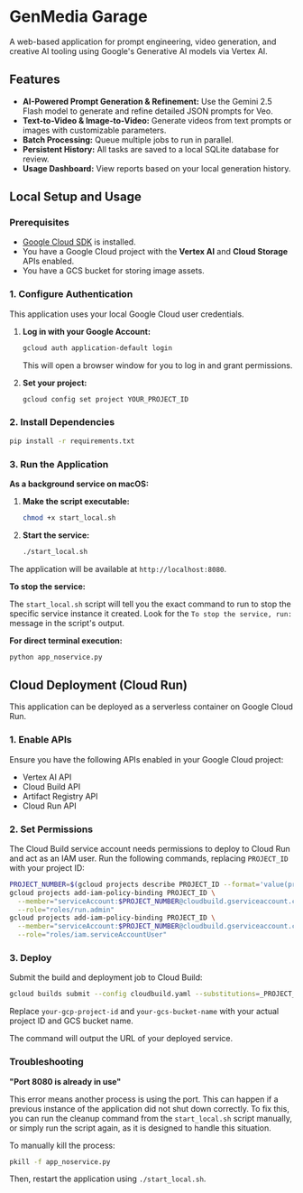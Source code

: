 # GenMedia Garage

A web-based application for prompt engineering, video generation, and creative AI tooling using Google's Generative AI models via Vertex AI.

## Features

- **AI-Powered Prompt Generation & Refinement:** Use the Gemini 2.5 Flash model to generate and refine detailed JSON prompts for Veo.
- **Text-to-Video & Image-to-Video:** Generate videos from text prompts or images with customizable parameters.
- **Batch Processing:** Queue multiple jobs to run in parallel.
- **Persistent History:** All tasks are saved to a local SQLite database for review.
- **Usage Dashboard:** View reports based on your local generation history.

## Local Setup and Usage

### Prerequisites

- [Google Cloud SDK](https://cloud.google.com/sdk/docs/install) is installed.
- You have a Google Cloud project with the **Vertex AI** and **Cloud Storage** APIs enabled.
- You have a GCS bucket for storing image assets.

### 1. Configure Authentication

This application uses your local Google Cloud user credentials.

1.  **Log in with your Google Account:**
    ```bash
    gcloud auth application-default login
    ```
    This will open a browser window for you to log in and grant permissions.

2.  **Set your project:**
    ```bash
    gcloud config set project YOUR_PROJECT_ID
    ```

### 2. Install Dependencies
```bash
pip install -r requirements.txt
```

### 3. Run the Application

**As a background service on macOS:**

1.  **Make the script executable:**
    ```bash
    chmod +x start_local.sh
    ```
2.  **Start the service:**
    ```bash
    ./start_local.sh
    ```
The application will be available at `http://localhost:8080`.

**To stop the service:**

The `start_local.sh` script will tell you the exact command to run to stop the specific service instance it created. Look for the `To stop the service, run:` message in the script's output.

**For direct terminal execution:**
```bash
python app_noservice.py
```

## Cloud Deployment (Cloud Run)

This application can be deployed as a serverless container on Google Cloud Run.

### 1. Enable APIs
Ensure you have the following APIs enabled in your Google Cloud project:
- Vertex AI API
- Cloud Build API
- Artifact Registry API
- Cloud Run API

### 2. Set Permissions
The Cloud Build service account needs permissions to deploy to Cloud Run and act as an IAM user. Run the following commands, replacing `PROJECT_ID` with your project ID:
```bash
PROJECT_NUMBER=$(gcloud projects describe PROJECT_ID --format='value(projectNumber)')
gcloud projects add-iam-policy-binding PROJECT_ID \
  --member="serviceAccount:$PROJECT_NUMBER@cloudbuild.gserviceaccount.com" \
  --role="roles/run.admin"
gcloud projects add-iam-policy-binding PROJECT_ID \
  --member="serviceAccount:$PROJECT_NUMBER@cloudbuild.gserviceaccount.com" \
  --role="roles/iam.serviceAccountUser"
```

### 3. Deploy
Submit the build and deployment job to Cloud Build:
```bash
gcloud builds submit --config cloudbuild.yaml --substitutions=_PROJECT_ID=your-gcp-project-id,_GCS_BUCKET_NAME=your-gcs-bucket-name
```
Replace `your-gcp-project-id` and `your-gcs-bucket-name` with your actual project ID and GCS bucket name.

The command will output the URL of your deployed service.

### Troubleshooting

**"Port 8080 is already in use"**

This error means another process is using the port. This can happen if a previous instance of the application did not shut down correctly. To fix this, you can run the cleanup command from the `start_local.sh` script manually, or simply run the script again, as it is designed to handle this situation.

To manually kill the process:
```bash
pkill -f app_noservice.py
```
Then, restart the application using `./start_local.sh`.
